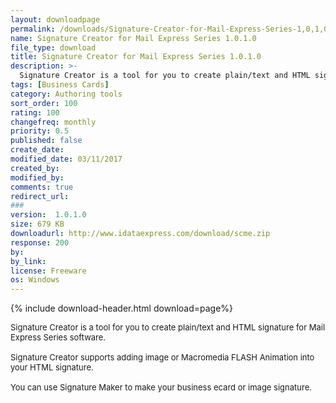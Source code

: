 ```yaml
---
layout: downloadpage
permalink: /downloads/Signature-Creator-for-Mail-Express-Series-1,0,1,0/
name: Signature Creator for Mail Express Series 1.0.1.0
file_type: download
title: Signature Creator for Mail Express Series 1.0.1.0
description: >-
  Signature Creator is a tool for you to create plain/text and HTML signature for Mail Express Series software
tags: [Business Cards]
category: Authoring tools
sort_order: 100
rating: 100
changefreq: monthly
priority: 0.5
published: false
create_date:
modified_date: 03/11/2017
created_by:
modified_by:
comments: true
redirect_url:
###
version:  1.0.1.0
size: 679 KB
downloadurl: http://www.idataexpress.com/download/scme.zip
response: 200
by:
by_link:
license: Freeware
os: Windows
---
```


{% include download-header.html download=page%}

<p style="fix-download-text !important">
<p><font size="2"><p>Signature Creator is a tool for you to create plain/text and HTML signature for Mail Express Series software.<br />
<br />
Signature Creator supports adding image or Macromedia FLASH Animation into your HTML signature.<br />
<br />
You can use Signature Maker to make your business ecard or image signature.</p></p></p>
